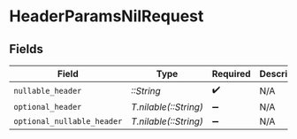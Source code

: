 # HeaderParamsNilRequest


## Fields

| Field                      | Type                       | Required                   | Description                |
| -------------------------- | -------------------------- | -------------------------- | -------------------------- |
| `nullable_header`          | *::String*                 | :heavy_check_mark:         | N/A                        |
| `optional_header`          | *T.nilable(::String)*      | :heavy_minus_sign:         | N/A                        |
| `optional_nullable_header` | *T.nilable(::String)*      | :heavy_minus_sign:         | N/A                        |